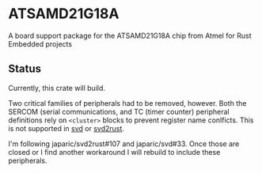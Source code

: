 # ATSAMD21G18A
A board support package for the ATSAMD21G18A chip from Atmel for Rust Embedded projects

## Status
Currently, this crate will build.

Two critical families of peripherals had to be removed, however. Both the SERCOM (serial communications, and TC (timer counter) peripheral definitions rely on `<cluster>` blocks to prevent register name conlficts. This is not supported in [svd](https://github.com/japaric/svd) or [svd2rust](https://github.com/japaric/svd2rust).

I'm following japaric/svd2rust#107 and japaric/svd#33. Once those are closed or I find another workaround I will rebuild to include these peripherals.
